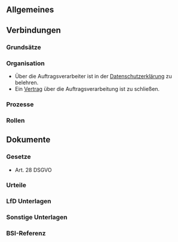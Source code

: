 ## Allgemeines

## Verbindungen

### Grundsätze

### Organisation
- Über die Auftragsverarbeiter ist in der [Datenschutzerklärung](../Organisation/Datenschutzerklaerung.md) zu belehren.
- Ein [Vertrag](../Organisation/Vertrag-Auftragsverarbeitung.md) über die Auftragsverarbeitung ist zu schließen.

### Prozesse

### Rollen

## Dokumente

### Gesetze
- Art. 28 DSGVO

### Urteile

### LfD Unterlagen

### Sonstige Unterlagen

### BSI-Referenz